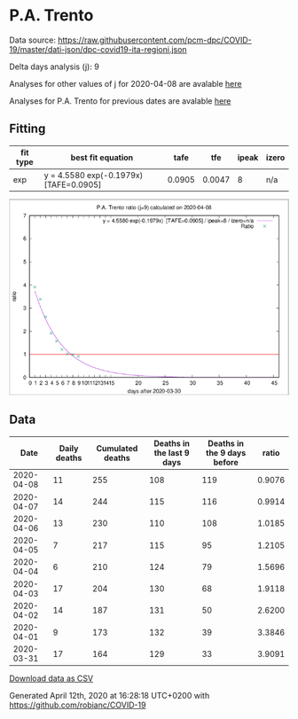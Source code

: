 # P.A. Trento

Data source: https://raw.githubusercontent.com/pcm-dpc/COVID-19/master/dati-json/dpc-covid19-ita-regioni.json

Delta days analysis (j): 9

Analyses for other values of j for 2020-04-08 are avalable [here](../README.md)

Analyses for P.A. Trento for previous dates are avalable [here](../../README.md)

## Fitting 
|fit type|best fit equation|tafe|tfe|ipeak|izero|
|-------|-----|--------|------|---|---|
|exp|y = 4.5580 exp(-0.1979x)  [TAFE=0.0905]|0.0905|0.0047|8|n/a|

![Plot](COVID-19_p.a._trento_j9_2020-04-08.png)

## Data
|Date|Daily deaths|Cumulated deaths|Deaths in the last 9 days|Deaths in the 9 days before|ratio|
|----|----------|-----------|-------|--------------------|-----|
|2020-04-08|11|255|108|119|0.9076|
|2020-04-07|14|244|115|116|0.9914|
|2020-04-06|13|230|110|108|1.0185|
|2020-04-05|7|217|115|95|1.2105|
|2020-04-04|6|210|124|79|1.5696|
|2020-04-03|17|204|130|68|1.9118|
|2020-04-02|14|187|131|50|2.6200|
|2020-04-01|9|173|132|39|3.3846|
|2020-03-31|17|164|129|33|3.9091|

[Download data as CSV](COVID-19_p.a._trento_j9_2020-04-08.csv)

Generated April 12th, 2020 at 16:28:18 UTC+0200 with https://github.com/robianc/COVID-19
